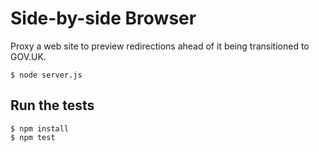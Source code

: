 # Side-by-side Browser

Proxy a web site to preview redirections ahead of it being transitioned to GOV.UK.

    $ node server.js

## Run the tests

    $ npm install
    $ npm test

